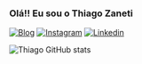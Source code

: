 ### Olá!! Eu sou o Thiago Zaneti

[![Blog](	https://img.shields.io/badge/website-000000?style=for-the-badge&logo=About.me&logoColor=white)](https://personalportifoliothiago.netlify.app/)
[![Instagram](https://img.shields.io/badge/Instagram-E4405F?style=for-the-badge&logo=instagram&logoColor=white)](https://www.instagram.com/thiago_zantos/)
[![Linkedin](https://img.shields.io/badge/LinkedIn-0077B5?style=for-the-badge&logo=linkedin&logoColor=white)]()

![Thiago GitHub stats](https://github-readme-stats.vercel.app/api?username=thiagozaneti&show_icons=true&theme=cobalt)
